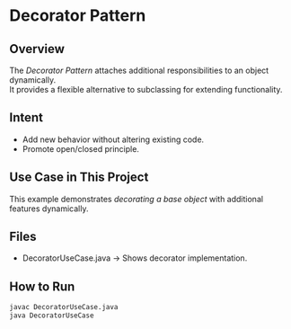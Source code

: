 # Decorator Pattern

## Overview
The *Decorator Pattern* attaches additional responsibilities to an object dynamically.  
It provides a flexible alternative to subclassing for extending functionality.

## Intent
- Add new behavior without altering existing code.
- Promote open/closed principle.

## Use Case in This Project
This example demonstrates *decorating a base object* with additional features dynamically.

## Files
- DecoratorUseCase.java → Shows decorator implementation.

## How to Run
```bash
javac DecoratorUseCase.java
java DecoratorUseCase